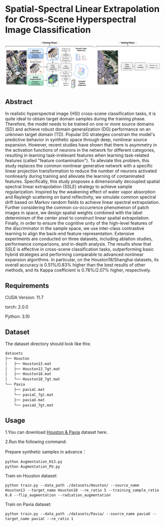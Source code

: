 # Spatial-Spectral Linear Extrapolation for Cross-Scene Hyperspectral Image Classification

<p align='center'>
  <img src='abstract_00.png' width="800px">
</p>

## Abstract

In realistic hyperspectral image (HSI) cross-scene classification tasks, it is quite ideal to obtain target domain samples during the training phase. Therefore, the model needs to be trained on one or more source domains (SD) and achieve robust domain generalization (DG) performance on an unknown target domain (TD). Popular DG strategies constrain the model's predictive behavior in synthetic space through deep, nonlinear source expansion. However, recent studies have shown that there is asymmetry in the activation functions of neurons in the network for different categories, resulting in learning task-irrelevant features when learning task-related features (called "feature contamination"). To alleviate this problem, this study replaces the common nonlinear generative network with a specific linear projection transformation to reduce the number of neurons activated nonlinearly during training and alleviate the learning of contaminated features. Specifically, this study proposes a dimensionally decoupled spatial spectral linear extrapolation (SSLE) strategy to achieve sample regularization. Inspired by the weakening effect of water vapor absorption and Rayleigh scattering on band reflectivity, we simulate common spectral drift based on Markov random fields to achieve linear spectral extrapolation. Further considering the common co-occurrence phenomenon of patch images in space, we design spatial weights combined with the label determinism of the center pixel to construct linear spatial extrapolation. Finally, in order to ensure the cognitive unity of the high-level features of the discriminator in the sample space, we use inter-class contrastive learning to align the back-end feature representation. Extensive experiments are conducted on three datasets, including ablation studies, performance comparisons, and in-depth analysis. The results show that SSLE is effective in cross-scene classification tasks, outperforming basic hybrid strategies and performing comparable to advanced nonlinear expansion algorithms. In particular, on the Houston18/Shanghai datasets, its overall accuracy is 0.51\%/0.83\% higher than the best results of other methods, and its Kappa coefficient is 0.78\%/2.07\% higher, respectively.


## Requirements

CUDA Version: 11.7

torch: 2.0.0

Python: 3.10

## Dataset

The dataset directory should look like this:

```bash
datasets
├── Houston
│   ├── Houston13.mat
│   ├── Houston13_7gt.mat
│   ├── Houston18.mat
│   └── Houston18_7gt.mat
└── Pavia
    ├── paviaC.mat
    └── paviaC_7gt.mat
    ├── paviaU.mat
    └── paviaU_7gt.mat

```

## Usage

1.You can download [Houston &amp; Pavia](https://drive.google.com/drive/folders/1No-DNDT9P1HKsM9QKKJJzat8A1ZhVmmz?usp=sharing) dataset here.

2.Run the following command:


Prepare synthetic samples in advance：
```
python Augmentation_H13.py
python Augmentation_PU.py
```

Train on Houston dataset:
```
python train.py --data_path ./datasets/Houston/ --source_name Houston13 --target_name Houston18 --re_ratio 5 --training_sample_ratio 0.8 --flip_augmentation --radiation_augmentation
```
Train on Pavia dataset:
```
python train.py --data_path ./datasets/Pavia/ --source_name paviaU --target_name paviaC --re_ratio 1 
```

